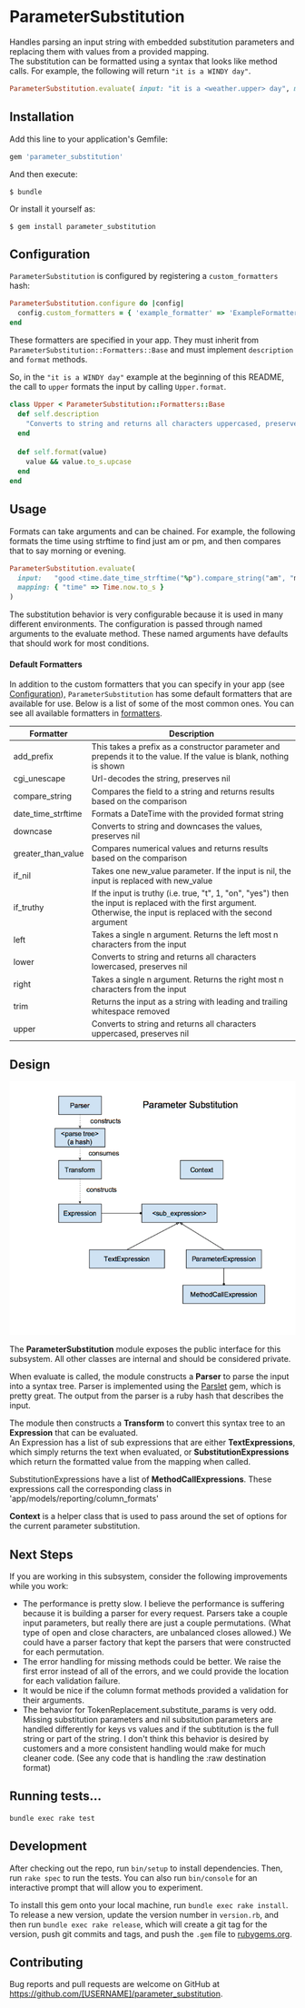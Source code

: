 # ParameterSubstitution

Handles parsing an input string with embedded substitution parameters and replacing them with values from a provided mapping.  
The substitution can be formatted using a syntax that looks like method calls.  For example, the following will return `"it is a WINDY day"`.

```ruby
ParameterSubstitution.evaluate( input: "it is a <weather.upper> day", mapping: { "weather" => "windy" } )
```

## Installation

Add this line to your application's Gemfile:
```ruby
gem 'parameter_substitution'
```

And then execute:
```
$ bundle
```

Or install it yourself as:
```
$ gem install parameter_substitution
```


## Configuration
`ParameterSubstitution` is configured by registering a `custom_formatters` hash:
```ruby
ParameterSubstitution.configure do |config|
  config.custom_formatters = { 'example_formatter' => 'ExampleFormatter' }
end
```
These formatters are specified in your app. They must inherit from `ParameterSubstitution::Formatters::Base` and must implement `description` and `format` methods. 

So, in the `"it is a WINDY day"` example at the beginning of this README, the call to `upper` formats the input by calling `Upper.format`.
```ruby
class Upper < ParameterSubstitution::Formatters::Base
  def self.description
    "Converts to string and returns all characters uppercased, preserves nil"
  end

  def self.format(value)
    value && value.to_s.upcase
  end
end
```

## Usage
Formats can take arguments and can be chained.  For example, the following formats the time using strftime to find just am or pm, and then compares that to say morning or evening.

```ruby
ParameterSubstitution.evaluate(
  input:   "good <time.date_time_strftime("%p").compare_string("am", "morning", "evening")>",
  mapping: { "time" => Time.now.to_s }
)
```

The substitution behavior is very configurable because it is used in many different environments.  The configuration is passed through named arguments to the evaluate method.  These named arguments have defaults that should work for most conditions.

#### Default Formatters
In addition to the custom formatters that you can specify in your app (see [Configuration](#configuration)), `ParameterSubstitution` has some default formatters that are available for use. Below is a list of some of the most common ones. You can see all available formatters in [formatters](lib/parameter_substitution/formatters/). 

|      Formatter     | Description
|--------------------|-------------
| add_prefix         | This takes a prefix as a constructor parameter and prepends it to the value. If the value is blank, nothing is shown
| cgi_unescape       | Url-decodes the string, preserves nil
| compare_string     | Compares the field to a string and returns results based on the comparison
| date_time_strftime | Formats a DateTime with the provided format string
| downcase           | Converts to string and downcases the values, preserves nil
| greater_than_value | Compares numerical values and returns results based on the comparison
| if_nil             | Takes one new_value parameter. If the input is nil, the input is replaced with new_value
| if_truthy          | If the input is truthy (i.e. true, "t", 1, "on", "yes") then the input is replaced with the first argument. Otherwise, the input is replaced with the second argument
| left               | Takes a single n argument. Returns the left most n characters from the input
| lower              | Converts to string and returns all characters lowercased, preserves nil
| right              | Takes a single n argument. Returns the right most n characters from the input
| trim               | Returns the input as a string with leading and trailing whitespace removed
| upper              | Converts to string and returns all characters uppercased, preserves nil

## Design

![ParameterSubstitutionDesign](./parameter_subsitution_design.png)

The **ParameterSubstitution** module exposes the public interface for this subsystem.  All other classes are internal and should be considered private.

When evaluate is called, the module constructs a **Parser** to parse the input into a syntax tree.  Parser is implemented using the 
[Parslet](http://kschiess.github.io/parslet/) gem, which is pretty great.   The output from the parser is a ruby hash that describes the input.

The module then constructs a **Transform** to convert this syntax tree to an **Expression** that can be evaluated.  
An Expression has a list of sub expressions that are either **TextExpressions**, which simply returns the text when evaluated, or **SubstitutionExpressions** which return the formatted value from the mapping when called.  

SubstitutionExpressions have a list of **MethodCallExpressions**.   These expressions call the corresponding class in 'app/models/reporting/column_formats'  

**Context** is a helper class that is used to pass around the set of options for the current parameter substitution.  

## Next Steps

If you are working in this subsystem, consider the following improvements while you work:

 * The performance is pretty slow.  I believe the performance is suffering because it is building a parser for every request. Parsers take a couple input parameters, but really there are just a couple permutations.  (What type of open and close characters, are unbalanced closes allowed.)  We could have a parser factory that kept the parsers that were constructed for each permutation.
 * The error handling for missing methods could be better.  We raise the first error instead of all of the errors, and we could provide the location for each validation failure.
 * It would be nice if the column format methods provided a validation for their arguments.
 * The behavior for TokenReplacement.substitute_params is very odd.  Missing substitution parameters and nil subsitution parameters are handled differently for keys vs values and if the subtitution is the full string or part of the string.  I don't think this behavior is desired by customers and a more consistent handling would make for much cleaner code.  (See any code that is handling the :raw destination format)

## Running tests...

```
bundle exec rake test
```

## Development

After checking out the repo, run `bin/setup` to install dependencies. Then, run `rake spec` to run the tests. You can also run `bin/console` for an interactive prompt that will allow you to experiment.

To install this gem onto your local machine, run `bundle exec rake install`. To release a new version, update the version number in `version.rb`, and then run `bundle exec rake release`, which will create a git tag for the version, push git commits and tags, and push the `.gem` file to [rubygems.org](https://rubygems.org).

## Contributing

Bug reports and pull requests are welcome on GitHub at https://github.com/[USERNAME]/parameter_substitution.
